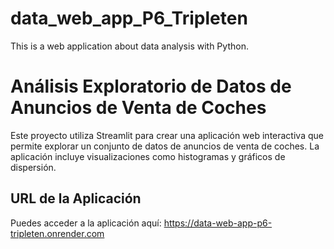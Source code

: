 # data_web_app_P6_Tripleten
This is a web application about data analysis with Python.
# Análisis Exploratorio de Datos de Anuncios de Venta de Coches

Este proyecto utiliza Streamlit para crear una aplicación web interactiva que permite explorar un conjunto de datos de anuncios de venta de coches. La aplicación incluye visualizaciones como histogramas y gráficos de dispersión.

## URL de la Aplicación
Puedes acceder a la aplicación aquí: https://data-web-app-p6-tripleten.onrender.com
